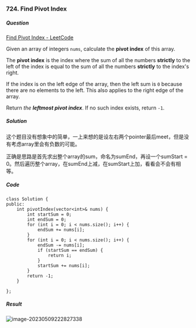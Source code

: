 ### 724. Find Pivot Index

##### Question

[Find Pivot Index - LeetCode](https://leetcode.com/problems/find-pivot-index/description/?envType=study-plan&id=level-1)

Given an array of integers `nums`, calculate the **pivot index** of this array.

The **pivot index** is the index where the sum of all the numbers **strictly** to the left of the index is equal to the sum of all the numbers **strictly** to the index's right.

If the index is on the left edge of the array, then the left sum is `0` because there are no elements to the left. This also applies to the right edge of the array.

Return *the **leftmost pivot index***. If no such index exists, return `-1`.



##### Solution

这个题目没有想象中的简单，一上来想的是设左右两个pointer最后meet，但是没有考虑array里会有负数的可能。

正确是思路是首先求出整个array的sum，命名为sumEnd，再设一个sumStart = 0。然后遍历整个array，在sumEnd上减，在sumStart上加，看看会不会有相等。



##### Code

```
class Solution {
public:
    int pivotIndex(vector<int>& nums) {
        int startSum = 0;
        int endSum = 0;
        for (int i = 0; i < nums.size(); i++) {
            endSum += nums[i];
        }
        for (int i = 0; i < nums.size(); i++) {
            endSum -= nums[i];
            if (startSum == endSum) {
                return i;
            }
            startSum += nums[i];
        }
        return -1;
    }

}; 
```



##### Result

![image-20230509222827338](D:\selfStudy\Algorithm\Algorithm-Notes\Pictures\image-20230509222827338.png)

